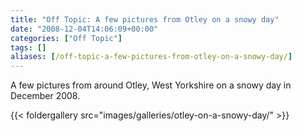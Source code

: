 ```yaml
---
title: "Off Topic: A few pictures from Otley on a snowy day"
date: "2008-12-04T14:06:09+00:00"
categories: ["Off Topic"]
tags: []
aliases: [/off-topic-a-few-pictures-from-otley-on-a-snowy-day/]
---
```


A few pictures from around Otley, West Yorkshire on a snowy day in December 2008.

<!--more-->

{{< foldergallery src="images/galleries/otley-on-a-snowy-day/" >}}
